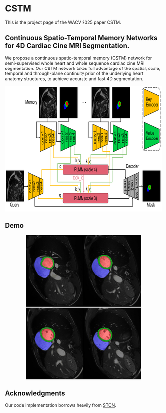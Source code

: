 # CSTM
This is the project page of the WACV 2025 paper CSTM.

## Continuous Spatio-Temporal Memory Networks for 4D Cardiac Cine MRI Segmentation.
We propose a continuous spatio-temporal memory (CSTM) network for semi-supervised whole heart and whole sequence cardiac cine MRI segmentation. Our CSTM network takes full advantage of the spatial, scale, temporal and through-plane continuity prior of the underlying heart anatomy structures, to achieve accurate and fast 4D segmentation.
<div align=center><img width="820" height="406" src="https://github.com/DeepTag/CSTM/blob/main/cstm.png"/></div>

## Demo 
<div align=center><img width="185" height="231" src="https://github.com/DeepTag/CSTM/blob/main/patient109_0.gif"/><img width="185" height="231" src="https://github.com/DeepTag/CSTM/blob/main/patient109_1.gif"/><img width="185" height="231" src="https://github.com/DeepTag/CSTM/blob/main/patient109_2.gif"/><img width="185" height="231" src="https://github.com/DeepTag/CSTM/blob/main/patient109_3.gif"/></div>

## Acknowledgments
Our code implementation borrows heavily from [STCN](https://github.com/hkchengrex/STCN).
